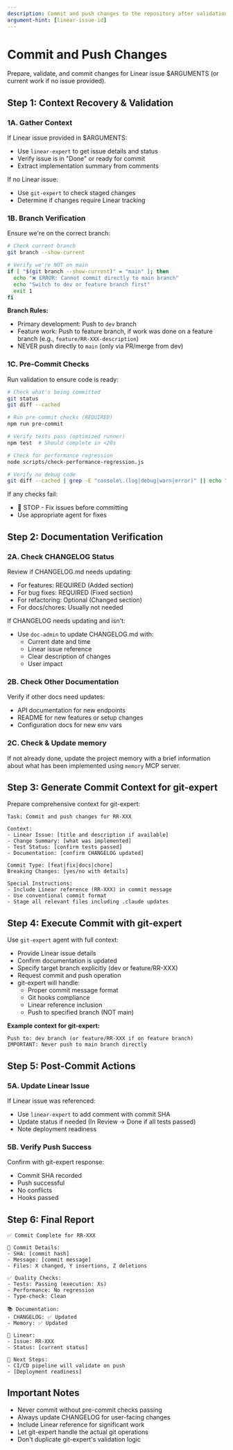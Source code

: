 ```yaml
---
description: Commit and push changes to the repository after validation.
argument-hint: [linear-issue-id]
---
```


# Commit and Push Changes

Prepare, validate, and commit changes for Linear issue $ARGUMENTS (or current work if no issue provided).

## Step 1: Context Recovery & Validation

### 1A. Gather Context
If Linear issue provided in $ARGUMENTS:
- Use `linear-expert` to get issue details and status
- Verify issue is in "Done" or ready for commit
- Extract implementation summary from comments

If no Linear issue:
- Use `git-expert` to check staged changes
- Determine if changes require Linear tracking

### 1B. Branch Verification
Ensure we're on the correct branch:

```bash
# Check current branch
git branch --show-current

# Verify we're NOT on main
if [ "$(git branch --show-current)" = "main" ]; then
  echo "❌ ERROR: Cannot commit directly to main branch"
  echo "Switch to dev or feature branch first"
  exit 1
fi
```

**Branch Rules:**
- Primary development: Push to `dev` branch
- Feature work: Push to feature branch, if work was done on a feature branch (e.g., `feature/RR-XXX-description`)
- NEVER push directly to `main` (only via PR/merge from dev)

### 1C. Pre-Commit Checks
Run validation to ensure code is ready:

```bash
# Check what's being committed
git status
git diff --cached

# Run pre-commit checks (REQUIRED)
npm run pre-commit

# Verify tests pass (optimized runner)
npm test  # Should complete in <20s

# Check for performance regression
node scripts/check-performance-regression.js

# Verify no debug code
git diff --cached | grep -E "console\.(log|debug|warn|error)" || echo "✅ No console statements"
```

If any checks fail:
- 🛑 STOP - Fix issues before committing
- Use appropriate agent for fixes

## Step 2: Documentation Verification

### 2A. Check CHANGELOG Status
Review if CHANGELOG.md needs updating:
- For features: REQUIRED (Added section)
- For bug fixes: REQUIRED (Fixed section)  
- For refactoring: Optional (Changed section)
- For docs/chores: Usually not needed

If CHANGELOG needs updating and isn't:
- Use `doc-admin` to update CHANGELOG.md with:
  - Current date and time
  - Linear issue reference
  - Clear description of changes
  - User impact

### 2B. Check Other Documentation
Verify if other docs need updates:
- API documentation for new endpoints
- README for new features or setup changes
- Configuration docs for new env vars

### 2C. Check & Update memory
If not already done, update the project memory with a brief information about what has been implemented using `memory` MCP server.

## Step 3: Generate Commit Context for git-expert

Prepare comprehensive context for git-expert:

```
Task: Commit and push changes for RR-XXX

Context:
- Linear Issue: [title and description if available]
- Change Summary: [what was implemented]
- Test Status: [confirm tests passed]
- Documentation: [confirm CHANGELOG updated]

Commit Type: [feat|fix|docs|chore]
Breaking Changes: [yes/no with details]

Special Instructions:
- Include Linear reference (RR-XXX) in commit message
- Use conventional commit format
- Stage all relevant files including .claude updates
```

## Step 4: Execute Commit with git-expert

Use `git-expert` agent with full context:
- Provide Linear issue details
- Confirm documentation is updated
- Specify target branch explicitly (dev or feature/RR-XXX)
- Request commit and push operation
- git-expert will handle:
  - Proper commit message format
  - Git hooks compliance
  - Linear reference inclusion
  - Push to specified branch (NOT main)

**Example context for git-expert:**
```
Push to: dev branch (or feature/RR-XXX if on feature branch)
IMPORTANT: Never push to main branch directly
```

## Step 5: Post-Commit Actions

### 5A. Update Linear Issue
If Linear issue was referenced:
- Use `linear-expert` to add comment with commit SHA
- Update status if needed (In Review → Done if all tests passed)
- Note deployment readiness

### 5B. Verify Push Success
Confirm with git-expert response:
- Commit SHA recorded
- Push successful
- No conflicts
- Hooks passed

## Step 6: Final Report

```
✅ Commit Complete for RR-XXX

📝 Commit Details:
- SHA: [commit hash]
- Message: [commit message]
- Files: X changed, Y insertions, Z deletions

✅ Quality Checks:
- Tests: Passing (execution: Xs)
- Performance: No regression
- Type-check: Clean

📚 Documentation:
- CHANGELOG: ✅ Updated
- Memory: ✅ Updated

🔗 Linear:
- Issue: RR-XXX
- Status: [current status]

🚀 Next Steps:
- CI/CD pipeline will validate on push
- [Deployment readiness]
```

## Important Notes

- Never commit without pre-commit checks passing
- Always update CHANGELOG for user-facing changes
- Include Linear reference for significant work
- Let git-expert handle the actual git operations
- Don't duplicate git-expert's validation logic